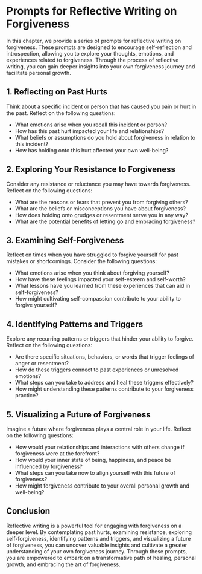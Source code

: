 Prompts for Reflective Writing on Forgiveness
========================================================

In this chapter, we provide a series of prompts for reflective writing on forgiveness. These prompts are designed to encourage self-reflection and introspection, allowing you to explore your thoughts, emotions, and experiences related to forgiveness. Through the process of reflective writing, you can gain deeper insights into your own forgiveness journey and facilitate personal growth.

**1. Reflecting on Past Hurts**
-------------------------------

Think about a specific incident or person that has caused you pain or hurt in the past. Reflect on the following questions:

* What emotions arise when you recall this incident or person?
* How has this past hurt impacted your life and relationships?
* What beliefs or assumptions do you hold about forgiveness in relation to this incident?
* How has holding onto this hurt affected your own well-being?

**2. Exploring Your Resistance to Forgiveness**
-----------------------------------------------

Consider any resistance or reluctance you may have towards forgiveness. Reflect on the following questions:

* What are the reasons or fears that prevent you from forgiving others?
* What are the beliefs or misconceptions you have about forgiveness?
* How does holding onto grudges or resentment serve you in any way?
* What are the potential benefits of letting go and embracing forgiveness?

**3. Examining Self-Forgiveness**
---------------------------------

Reflect on times when you have struggled to forgive yourself for past mistakes or shortcomings. Consider the following questions:

* What emotions arise when you think about forgiving yourself?
* How have these feelings impacted your self-esteem and self-worth?
* What lessons have you learned from these experiences that can aid in self-forgiveness?
* How might cultivating self-compassion contribute to your ability to forgive yourself?

**4. Identifying Patterns and Triggers**
----------------------------------------

Explore any recurring patterns or triggers that hinder your ability to forgive. Reflect on the following questions:

* Are there specific situations, behaviors, or words that trigger feelings of anger or resentment?
* How do these triggers connect to past experiences or unresolved emotions?
* What steps can you take to address and heal these triggers effectively?
* How might understanding these patterns contribute to your forgiveness practice?

**5. Visualizing a Future of Forgiveness**
------------------------------------------

Imagine a future where forgiveness plays a central role in your life. Reflect on the following questions:

* How would your relationships and interactions with others change if forgiveness were at the forefront?
* How would your inner state of being, happiness, and peace be influenced by forgiveness?
* What steps can you take now to align yourself with this future of forgiveness?
* How might forgiveness contribute to your overall personal growth and well-being?

**Conclusion**
--------------

Reflective writing is a powerful tool for engaging with forgiveness on a deeper level. By contemplating past hurts, examining resistance, exploring self-forgiveness, identifying patterns and triggers, and visualizing a future of forgiveness, you can uncover valuable insights and cultivate a greater understanding of your own forgiveness journey. Through these prompts, you are empowered to embark on a transformative path of healing, personal growth, and embracing the art of forgiveness.
